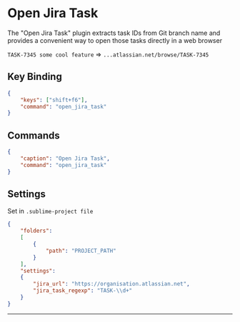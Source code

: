 Open Jira Task
================

The "Open Jira Task" plugin extracts task IDs from Git branch name and provides a convenient way to open those tasks directly in a web browser

`TASK-7345 some cool feature` => `...atlassian.net/browse/TASK-7345`

## Key Binding
```json
{
	"keys": ["shift+f6"],
	"command": "open_jira_task"
}
```

## Commands

```json
{
	"caption": "Open Jira Task",
	"command": "open_jira_task"
}
```

## Settings

Set in `.sublime-project file`

```json
{
	"folders":
	[
		{
			"path": "PROJECT_PATH"
		}
	],
	"settings":
	{
		"jira_url": "https://organisation.atlassian.net",
		"jira_task_regexp": "TASK-\\d+"
	}
}
```
---